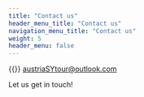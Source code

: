 ```yaml
---
title: "Contact us"
header_menu_title: "Contact us"
navigation_menu_title: "Contact us"
weight: 5
header_menu: false
---
```


{{<icon class="fa fa-envelope">}}&nbsp;[austriaSYtour@outlook.com](mailto:austriaSYtour@outlook.com)

Let us get in touch!
